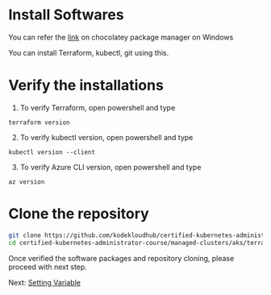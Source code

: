 # Install Softwares

You can refer the [link](https://github.com/kodekloudhub/community-faq/blob/main/docs/how-tos/howto-package-management-on-windows.md) on chocolatey package manager on Windows

You can install Terraform, kubectl, git using this.

# Verify the installations

1. To verify Terraform, open powershell and type

```
terraform version
```
2. To verify kubectl version, open powershell and type

```
kubectl version --client
```

3. To verify Azure CLI version, open powershell and type

```
az version
```

# Clone the repository

```bash
git clone https://github.com/kodekloudhub/certified-kubernetes-administrator-course.git
cd certified-kubernetes-administrator-course/managed-clusters/aks/terraform_local
```

Once verified the software packages and repository cloning, please proceed with next step.

Next: [Setting Variable](./03-setting-variable.md)
